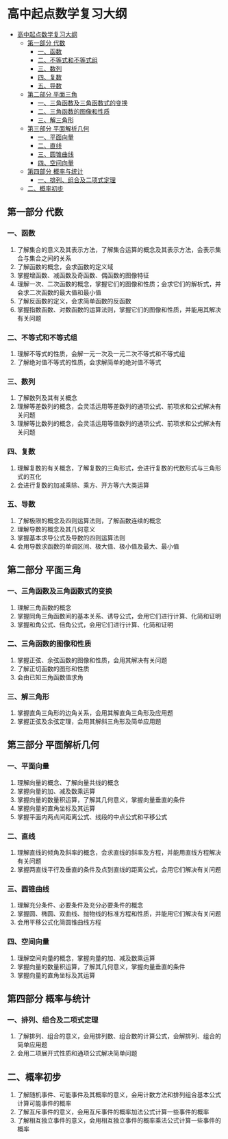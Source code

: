 # 高中起点数学复习大纲

- [高中起点数学复习大纲](#高中起点数学复习大纲)
  - [第一部分 代数](#第一部分-代数)
    - [一、函数](#一函数)
    - [二、不等式和不等式组](#二不等式和不等式组)
    - [三、数列](#三数列)
    - [四、复数](#四复数)
    - [五、导数](#五导数)
  - [第二部分 平面三角](#第二部分-平面三角)
    - [一、三角函数及三角函数式的变换](#一三角函数及三角函数式的变换)
    - [二、三角函数的图像和性质](#二三角函数的图像和性质)
    - [三、解三角形](#三解三角形)
  - [第三部分 平面解析几何](#第三部分-平面解析几何)
    - [一、平面向量](#一平面向量)
    - [二、直线](#二直线)
    - [三、圆锥曲线](#三圆锥曲线)
    - [四、空间向量](#四空间向量)
  - [第四部分 概率与统计](#第四部分-概率与统计)
    - [一、排列、组合及二项式定理](#一排列组合及二项式定理)
  - [二、概率初步](#二概率初步)

## 第一部分 代数

### 一、函数

1. 了解集合的意义及其表示方法，了解集合运算的概念及其表示方法，会表示集合与集合之间的关系
2. 了解函数的概念，会求函数的定义域
3. 掌握增函数、减函数及奇函数、偶函数的图像特征
4. 理解一次、二次函数的概念，掌握它们的图像和性质；会求它们的解析式，并会求二次函数的最大值和最小值
5. 了解反函数的定义，会求简单函数的反函数
6. 掌握指数函数、对数函数的运算法则，掌握它们的图像和性质，并能用其解决有关问题

### 二、不等式和不等式组

1. 理解不等式的性质，会解一元一次及一元二次不等式和不等式组
2. 了解绝对值不等式的性质，会求解简单的绝对值不等式

### 三、数列

1. 了解数列及其有关概念
2. 理解等差数列的概念，会灵活运用等差数列的通项公式、前项求和公式解决有关问题
3. 理解等比数列的概念，会灵活运用等值数列的通项公式、前项求和公式解决有关问题

### 四、复数

1. 理解复数的有关概念，了解复数的三角形式，会进行复数的代数形式与三角形式的互化
2. 会进行复数的加减乘除、乘方、开方等六大类运算

### 五、导数

1. 了解极限的概念及四则运算法则，了解函数连续的概念
2. 理解导数的概念及其几何意义
3. 掌握基本求导公式及导数的四则运算法则
4. 会用导数求函数的单调区间、极大值、极小值及最大、最小值

## 第二部分 平面三角

### 一、三角函数及三角函数式的变换

1. 理解三角函数的概念
2. 掌握同角三角函数间的基本关系、诱导公式，会用它们进行计算、化简和证明
3. 掌握和角公式、倍角公式，会用它们进行计算、化简和证明

### 二、三角函数的图像和性质

1. 掌握正弦、余弦函数的图像和性质，会用其解决有关问题
2. 了解正切函数的图形和性质
3. 会由已知三角函数值求角

### 三、解三角形

1. 掌握直角三角形的边角关系，会用其解直角三角形及应用题
2. 掌握正弦及余弦定理，会用其解斜三角形及简单应用题

## 第三部分 平面解析几何

### 一、平面向量

1. 理解向量的概念、了解向量共线的概念
2. 掌握向量的加、减及数乘运算
3. 掌握向量的数量积运算，了解其几何意义，掌握向量垂直的条件
4. 掌握向量的直角坐标及其运算
5. 掌握平面内两点间距离公式、线段的中点公式和平移公式

### 二、直线

1. 理解直线的倾角及斜率的概念，会求直线的斜率及方程，并能用直线方程解决有关问题
2. 掌握两直线平行及垂直的条件及点到直线的距离公式，会用它们解决有关问题

### 三、圆锥曲线

1. 理解充分条件、必要条件及充分必要条件的概念
2. 掌握圆、椭圆、双曲线、抛物线的标准方程和性质，并能用它们解决有关问题
3. 会用平移公式化简圆锥曲线方程

### 四、空间向量

1. 理解空间向量的概念，掌握向量的加、减及数乘运算
2. 掌握向量的数量积运算，了解其几何意义，掌握向量垂直的条件
3. 掌握向量的直角坐标及其运算

## 第四部分 概率与统计

### 一、排列、组合及二项式定理

1. 了解排列、组合的意义，会用排列数、组合数的计算公式，会解排列、组合的简单应用题
2. 会用二项展开式性质和通项公式解决简单问题

## 二、概率初步

1. 了解随机事件、可能事件及其概率的意义，会用计数方法和排列组合基本公式计算可能事件的概率
2. 了解互斥事件的意义，会用互斥事件的概率加法公式计算一些事件的概率
3. 了解相互独立事件的意义，会用相互独立事件的概率乘法公式计算一些事件的概率
